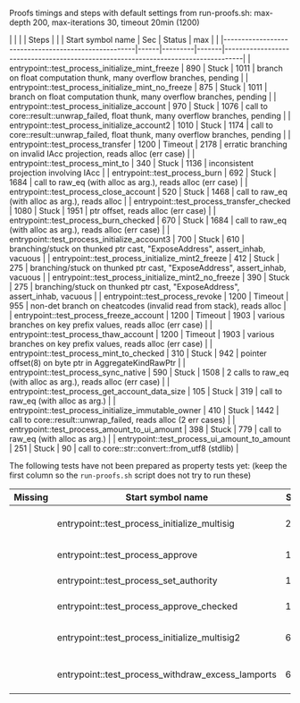 Proofs timings and steps with default settings from run-proofs.sh:
max-depth 200, max-iterations 30, timeout 20min (1200)

|                                                     |      |         | Steps |                                                                                   |
| Start symbol name                                   | Sec  | Status  | max   |                                                                                   |
|-----------------------------------------------------|------|---------|-------|-----------------------------------------------------------------------------------|
| entrypoint::test_process_initialize_mint_freeze     | 890  | Stuck   | 1011  | branch on float computation thunk, many overflow branches, pending                |
| entrypoint::test_process_initialize_mint_no_freeze  | 875  | Stuck   | 1011  | branch on float computation thunk, many overflow branches, pending                |
| entrypoint::test_process_initialize_account         | 970  | Stuck   | 1076  | call to core::result::unwrap_failed, float thunk, many overflow branches, pending |
| entrypoint::test_process_initialize_account2        | 1010 | Stuck   | 1174  | call to core::result::unwrap_failed, float thunk, many overflow branches, pending |
| entrypoint::test_process_transfer                   | 1200 | Timeout | 2178  | erratic branching on invalid IAcc projection, reads alloc (err case)              |
| entrypoint::test_process_mint_to                    | 340  | Stuck   | 1136  | inconsistent projection involving IAcc                                            |
| entrypoint::test_process_burn                       | 692  | Stuck   | 1684  | call to raw_eq (with alloc as arg.), reads alloc (err case)                       |
| entrypoint::test_process_close_account              | 520  | Stuck   | 1468  | call to raw_eq (with alloc as arg.), reads alloc                                  |
| entrypoint::test_process_transfer_checked           | 1080 | Stuck   | 1951  | ptr offset, reads alloc (err case)                                                |
| entrypoint::test_process_burn_checked               | 670  | Stuck   | 1684  | call to raw_eq (with alloc as arg.), reads alloc (err case)                       |
| entrypoint::test_process_initialize_account3        | 700  | Stuck   | 610   | branching/stuck on thunked ptr cast, "ExposeAddress", assert_inhab, vacuous       |
| entrypoint::test_process_initialize_mint2_freeze    | 412  | Stuck   | 275   | branching/stuck on thunked ptr cast, "ExposeAddress", assert_inhab, vacuous       |
| entrypoint::test_process_initialize_mint2_no_freeze | 390  | Stuck   | 275   | branching/stuck on thunked ptr cast, "ExposeAddress", assert_inhab, vacuous       |
| entrypoint::test_process_revoke                     | 1200 | Timeout | 955   | non-det branch on cheatcodes (invalid read from stack), reads alloc               |
| entrypoint::test_process_freeze_account             | 1200 | Timeout | 1903  | various branches on key prefix values, reads alloc (err case)                     |
| entrypoint::test_process_thaw_account               | 1200 | Timeout | 1903  | various branches on key prefix values, reads alloc (err case)                     |
| entrypoint::test_process_mint_to_checked            | 310  | Stuck   | 942   | pointer offset(8) on byte ptr in AggregateKindRawPtr                              |
| entrypoint::test_process_sync_native                | 590  | Stuck   | 1508  | 2 calls to raw_eq (with alloc as arg.), reads alloc (err case)                    |
| entrypoint::test_process_get_account_data_size      | 105  | Stuck   | 319   | call to raw_eq (with alloc as arg.)                                               |
| entrypoint::test_process_initialize_immutable_owner | 410  | Stuck   | 1442  | call to core::result::unwrap_failed, reads alloc (2 err cases)                    |
| entrypoint::test_process_amount_to_ui_amount        | 398  | Stuck   | 779   | call to raw_eq (with alloc as arg.)                                               |
| entrypoint::test_process_ui_amount_to_amount        | 251  | Stuck   | 90    | call to core::str::convert::from_utf8 (stdlib)                                    |

The following tests have not been prepared as property tests yet:
(keep the first column so the `run-proofs.sh` script does not try to run these)

| Missing | Start symbol name                                 | Sec | Status  | Steps |                                                                 |
|---------|---------------------------------------------------|-----|---------|-------|-----------------------------------------------------------------|
|         | entrypoint::test_process_initialize_multisig      | 251 | Stuck   | 649   | Deref of allocated constant (with provenance)                   |
|         | entrypoint::test_process_approve                  | 133 | PASSED  | 373   | returns ProgramError::Custom(12)                                |
|         | entrypoint::test_process_set_authority            | 120 | PASSED  | 210   | returns ProgramError::Custom(12)                                |
|         | entrypoint::test_process_approve_checked          | 160 | PASSED  | 373   | returns ProgramError::Custom(12)                                |
|         | entrypoint::test_process_initialize_multisig2     | 600 | TIMEOUT | ~700  | 3 non-det. branches, call to assert_inhabited intrinsic         |
|         | entrypoint::test_process_withdraw_excess_lamports | 600 | TIMEOUT | <200  | many branches, wrong local index(!), ptrMetadata on PAccByteRef |
